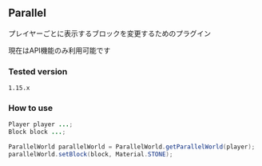 ## Parallel
プレイヤーごとに表示するブロックを変更するためのプラグイン

現在はAPI機能のみ利用可能です


### Tested version
```
1.15.x
```

### How to use
```java
Player player ...;
Block block ...;
        
ParallelWorld parallelWorld = ParallelWorld.getParallelWorld(player);
parallelWorld.setBlock(block, Material.STONE);
```